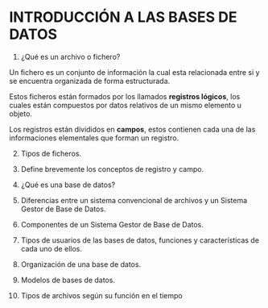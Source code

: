 
# INTRODUCCIÓN A LAS BASES DE DATOS


1. ¿Qué es un archivo o fichero?

  Un fichero es un conjunto de información la cual esta relacionada entre si y se encuentra organizada de forma estructurada.   

  Estos ficheros están formados por los llamados **registros lógicos**, los cuales están compuestos por datos relativos de un mismo elemento u objeto.  

  Los registros están divididos en **campos**, estos contienen cada una de las informaciones elementales que forman un registro.

2. Tipos de ficheros.

3. Define brevemente los conceptos de registro y campo.

4. ¿Qué es una base de datos?

5. Diferencias entre un sistema convencional de archivos y un Sistema Gestor de Base de Datos.

6. Componentes de un Sistema Gestor de Base de Datos.

7. Tipos de usuarios de las bases de datos, funciones y características de cada uno de ellos.

8. Organización de una base de datos.

9. Modelos de bases de datos.

10. Tipos de archivos según su función en el tiempo
